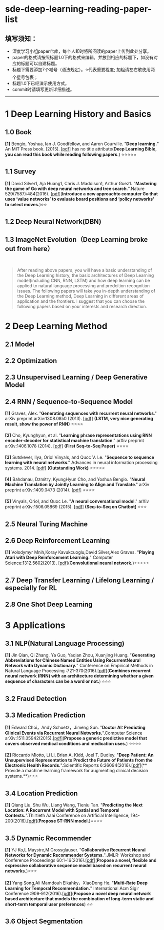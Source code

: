 # sde-deep-learning-reading-paper-list

填写须知：
-------

- 深度学习小组paper仓库，每个人即时將所阅读的paper上传到此处分享。
- paper的格式请按照标题1.0下的格式来编辑，并放到相应的标题下，如没有对应的标题可以自建标题。
- 标题下需要添加7个减号（语法规定）。:star:代表重要程度; 加粗请左右歌使用两个星号包裹；
- 标题1.0下已经演示使用方式。
- commit时请填写更新详细描述。

---------------------------------------


# 1 Deep Learning History and Basics

## 1.0 Book

**[1]** Bengio, Yoshua, Ian J. Goodfellow, and Aaron Courville. "**Deep learning.**" An MIT Press book. (2015). [[pdf]](http://www.deeplearningbook.org/front_matter.pdf) has no title attribute(**Deep Learning Bible, you can read this book while reading following papers.**) :star::star::star::star::star:

## 1.1 Survey

**[1]** David Silver1, Aja Huang1, Chris J. Maddison1, Arthur Guez1. "**Mastering the game of Go with deep neural networks and tree search.**".Nature 529(7587):484(2016). [[pdf]](http://emotion.psychdept.arizona.edu/Jclub/Silver-et-al.%20Mastering%20the%20game%20of%20Go%20with%20deep%20neural%20networks%20and%20tree%20search+Nature+2016.pdf)(**Introduce a new approachto computer Go that uses ‘value networks’ to evaluate board positions and ‘policy networks’ to select moves.**):star::star:

## 1.2 Deep Neural Network(DBN)

## 1.3 ImageNet Evolution（Deep Learning broke out from here）
 
>After reading above papers, you will have a basic understanding of the Deep Learning history, the basic architectures of Deep Learning model(including CNN, RNN, LSTM) and how deep learning can be applied to natural language processing and predcition recognition issues. The following papers will take you in-depth understanding of the Deep Learning method, Deep Learning in different areas of application and the frontiers. I suggest that you can choose the following papers based on your interests and research direction.

# 2 Deep Learning Method

## 2.1 Model

## 2.2 Optimization

## 2.3 Unsupervised Learning / Deep Generative Model

## 2.4 RNN / Sequence-to-Sequence Model

**[1]** Graves, Alex. "**Generating sequences with recurrent neural networks**." arXiv preprint arXiv:1308.0850 (2013). [[pdf]](http://arxiv.org/pdf/1308.0850) **(LSTM, very nice generating result, show the power of RNN)** :star::star::star::star:

**[2]** Cho, Kyunghyun, et al. "**Learning phrase representations using RNN encoder-decoder for statistical machine translation**." arXiv preprint arXiv:1406.1078 (2014). [[pdf]](http://arxiv.org/pdf/1406.1078) **(First Seq-to-Seq Paper)** :star::star::star::star:

**[3]** Sutskever, Ilya, Oriol Vinyals, and Quoc V. Le. "**Sequence to sequence learning with neural networks**." Advances in neural information processing systems. 2014. [[pdf]](http://papers.nips.cc/paper/5346-information-based-learning-by-agents-in-unbounded-state-spaces.pdf) **(Outstanding Work)** :star::star::star::star::star:

**[4]** Bahdanau, Dzmitry, KyungHyun Cho, and Yoshua Bengio. "**Neural Machine Translation by Jointly Learning to Align and Translate**." arXiv preprint arXiv:1409.0473 (2014). [[pdf]](https://arxiv.org/pdf/1409.0473v7.pdf) :star::star::star::star:

**[5]** Vinyals, Oriol, and Quoc Le. "**A neural conversational model**." arXiv preprint arXiv:1506.05869 (2015). [[pdf]](http://arxiv.org/pdf/1506.05869.pdf%20(http://arxiv.org/pdf/1506.05869.pdf)) **(Seq-to-Seq on Chatbot)** :star::star::star:


## 2.5 Neural Turing Machine

## 2.6 Deep Reinforcement Learning

**[1]** Volodymyr Mnih,Koray Kavukcuoglu,David Silver,Alex Graves. "**Playing Atari with Deep Reinforcement Learning.**"	Computer Science:1312.5602(2013). [[pdf]](http://www0.cs.ucl.ac.uk/staff/d.silver/web/Publications_files/dqn.pdf)(**Convolutional neural network.**):star::star::star::star::star:

## 2.7 Deep Transfer Learning / Lifelong Learning / especially for RL

## 2.8 One Shot Deep Learning

# 3 Applications

## 3.1 NLP(Natural Language Processing)

**[1]** Jin Qian, Qi Zhang, Ya Guo, Yaqian Zhou, Xuanjing Huang. "**Generating Abbreviations for Chinese Named Entities Using RecurrentNeural Network with Dynamic Dictionary.**" Conference on Empirical Methods in Natural Language Processing :721-370(2016).[[pdf]](http://anthology.aclweb.org/D/D16/D16-1069.pdf)(**Combines recurrent neural network (RNN) with an architecture determining whether a given sequence of characters can be a word or not.**) :star::star::star:

## 3.2 Fraud Detection

## 3.3 Medication Prediction

**[1]** Edward Choi，Andy Schuetz，Jimeng Sun. "**Doctor AI: Predicting Clinical Events via Recurrent Neural Networks.**".Computer Science arXiv:1511.05942(2015).[[pdf]](http://net.pku.edu.cn/dlib/healthcare/EMR%20event%20sequence/Predicting%20Clinical%20Events%20via%20Recurrent%20Neural%20Networks.pdf)(**Propose a generic predictive model that covers observed medical conditions and medication uses.**) :star::star::star::star:

**[2]** Riccardo Miotto, Li Li, Brian A. Kidd, Joel T. Dudley. "**Deep Patient: An Unsupervised Representation to Predict the Future of Patients from the Electronic Health Records.**".Scientific Reports 6:26094(2016).[[pdf]](http://dudleylab.org/wp-content/uploads/2016/05/Deep-Patient-An-Unsupervised-Representation-to-Predict-the-Future-of-Patients-from-the-Electronic-Health-Records.pdf)(** Provide a machine learning framework for augmenting clinical decision systems.**):star::star::star:

## 3.4 Location Prediction

**[1]** Qiang Liu, Shu Wu, Liang Wang, Tieniu Tan. "**Predicting the Next Location: A Recurrent Model with Spatial and Temporal
Contexts.**".Thirtieth Aaai Conference on Artificial Intelligence, 194-200(2016).[[pdf]](http://www.shuwu.name/sw/STRNN.pdf)(**Propose ST-RNN model.**):star::star::star::star:

## 3.5 Dynamic Recommender

**[1]** YJ Ko,L Maystre,M Grossglauser. "**Collaborative Recurrent Neural Networks for Dynamic Recommender Systems.**".JMLR: Workshop and Conference Proceedings 60:1–16(2016).[[pdf]](http://jmlr.csail.mit.edu/proceedings/papers/v63/ko101.pdf)(**Propose
a novel, flexible and expressive collaborative sequence model based on recurrent neural networks.**):star::star::star: 

**[2]** Yang Song,Ali Mamdouh Elkahky，XiaoDong He. "**Multi-Rate Deep Learning for Temporal Recommendation.**" International Acm Sigir Conference :909-912(2016).[[pdf]](http://sonyis.me/paperpdf/spr209-song_sigir16.pdf)(**Propose a novel deep
neural network based architecture that models the combination of long-term static and short-term temporal user preferences**) :star::star:

## 3.6 Object Segmentation
